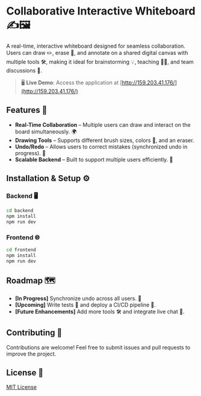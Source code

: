 # Collaborative Interactive Whiteboard ✍️🖼️

A real-time, interactive whiteboard designed for seamless collaboration. Users can draw ✏️, erase 🧽, and annotate on a shared digital canvas with multiple tools 🛠️, making it ideal for brainstorming 💡, teaching 👩‍🏫, and team discussions 🤝.  
> 🖥️ **Live Demo**: Access the application at [http://159.203.41.176/](http://159.203.41.176/)

## Features 🌟  
- **Real-Time Collaboration** – Multiple users can draw and interact on the board simultaneously. 🌍  
- **Drawing Tools** – Supports different brush sizes, colors 🎨, and an eraser.  
- **Undo/Redo** – Allows users to correct mistakes (synchronized undo in progress). 🔄  
- **Scalable Backend** – Built to support multiple users efficiently. 🚀  

## Installation & Setup ⚙️  

### Backend 🖥️  
```sh
cd backend
npm install
npm run dev
```

### Frontend 🌐  
```sh
cd frontend
npm install
npm run dev
```

## Roadmap 🗺️
- **[In Progress]** Synchronize undo across all users. 🔄 
- **[Upcoming]** Write tests 🧪 and deploy a CI/CD pipeline 🚀.
- **[Future Enhancements]** Add more tools 🛠️ and integrate live chat 💬.

## Contributing 🤗
Contributions are welcome! Feel free to submit issues and pull requests to improve the project.  

## License 📜
[MIT License](LICENSE)  

